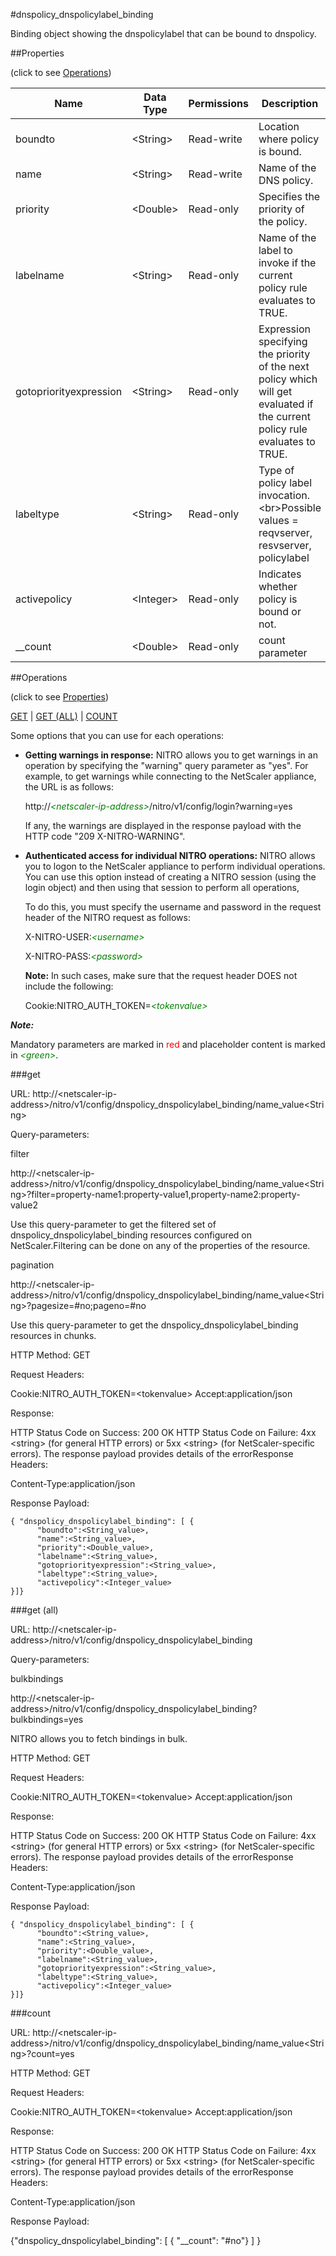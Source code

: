 #dnspolicy_dnspolicylabel_binding

Binding object showing the dnspolicylabel that can be bound to dnspolicy.


##Properties 
<span>(click to see [Operations](#operations))</span>


<table><thead><tr><th>Name</th><th> Data Type</th><th> Permissions</th><th>Description</th></tr></thead><tbody><tr><td>boundto</td><td>&lt;String></td><td>Read-write</td><td>Location where policy is bound.</td><tr><tr><td>name</td><td>&lt;String></td><td>Read-write</td><td>Name of the DNS policy.</td><tr><tr><td>priority</td><td>&lt;Double></td><td>Read-only</td><td>Specifies the priority of the policy.</td><tr><tr><td>labelname</td><td>&lt;String></td><td>Read-only</td><td>Name of the label to invoke if the current policy rule evaluates to TRUE.</td><tr><tr><td>gotopriorityexpression</td><td>&lt;String></td><td>Read-only</td><td>Expression specifying the priority of the next policy which will get evaluated if the current policy rule evaluates to TRUE.</td><tr><tr><td>labeltype</td><td>&lt;String></td><td>Read-only</td><td>Type of policy label invocation.&lt;br>Possible values = reqvserver, resvserver, policylabel</td><tr><tr><td>activepolicy</td><td>&lt;Integer></td><td>Read-only</td><td>Indicates whether policy is bound or not.</td><tr><tr><td>__count</td><td>&lt;Double></td><td>Read-only</td><td>count parameter</td><tr></tbody></table>
##Operations 
<span>(click to see [Properties](#properties))</span>


[GET](#get) | [GET (ALL)](#get-(all)) | [COUNT](#count)


Some options that you can use for each operations:
<ul><li><p><b>Getting warnings in response:</b> NITRO allows you to get warnings in an operation by specifying the "warning" query parameter as "yes". For example, to get warnings while connecting to the NetScaler appliance, the URL is as follows:</p><p>http://<span style="color:green;font-style:italic;">&lt;netscaler-ip-address&gt;</span>/nitro/v1/config/login?warning=yes</p><p>If any, the warnings are displayed in the response payload with the HTTP code "209 X-NITRO-WARNING".</p></li><li><p><b>Authenticated access for individual NITRO operations:</b> NITRO allows you to logon to the NetScaler appliance to perform individual operations. You can use this option instead of creating a NITRO session (using the login object) and then using that session to perform all operations,</p><p>To do this, you must specify the username and password in the request header of the NITRO request as follows:</p><p>X-NITRO-USER:<span style="color:green;font-style:italic;">&lt;username&gt;</span></p><p>X-NITRO-PASS:<span style="color:green;font-style:italic;">&lt;password&gt;</span></p><p><b>Note:</b> In such cases, make sure that the request header DOES not include the following:</p><p>Cookie:NITRO_AUTH_TOKEN=<span style="color:green;font-style:italic;">&lt;tokenvalue&gt;</span></p></li></ul>



***Note:*** 
Mandatory parameters are marked in <span style="color:#FF0000;">red</span> and placeholder content is marked in <span style="color:green;font-style:italic">&lt;green&gt;</span>.

###get



URL: http://&lt;netscaler-ip-address&gt;/nitro/v1/config/dnspolicy_dnspolicylabel_binding/name_value&lt;String&gt;
Query-parameters:
filter
http://&lt;netscaler-ip-address&gt;/nitro/v1/config/dnspolicy_dnspolicylabel_binding/name_value&lt;String&gt;?filter=property-name1:property-value1,property-name2:property-value2
Use this query-parameter to get the filtered set of dnspolicy_dnspolicylabel_binding resources configured on NetScaler.Filtering can be done on any of the properties of the resource.


pagination
http://&lt;netscaler-ip-address&gt;/nitro/v1/config/dnspolicy_dnspolicylabel_binding/name_value&lt;String&gt;?pagesize=#no;pageno=#no
Use this query-parameter to get the dnspolicy_dnspolicylabel_binding resources in chunks.



HTTP Method: GET
Request Headers:

Cookie:NITRO_AUTH_TOKEN=&lt;tokenvalue&gt;Accept:application/json

Response:
HTTP Status Code on Success: 200 OKHTTP Status Code on Failure: 4xx &lt;string&gt; (for general HTTP errors) or 5xx &lt;string&gt; (for NetScaler-specific errors). The response payload provides details of the errorResponse Headers:

Content-Type:application/json

Response Payload: ```{ "dnspolicy_dnspolicylabel_binding": [ {      "boundto":<String_value>,      "name":<String_value>,      "priority":<Double_value>,      "labelname":<String_value>,      "gotopriorityexpression":<String_value>,      "labeltype":<String_value>,      "activepolicy":<Integer_value>}]}```



###get (all)



URL: http://&lt;netscaler-ip-address&gt;/nitro/v1/config/dnspolicy_dnspolicylabel_binding
Query-parameters:
bulkbindings
http://&lt;netscaler-ip-address&gt;/nitro/v1/config/dnspolicy_dnspolicylabel_binding?bulkbindings=yes
NITRO allows you to fetch bindings in bulk.



HTTP Method: GET
Request Headers:

Cookie:NITRO_AUTH_TOKEN=&lt;tokenvalue&gt;Accept:application/json

Response:
HTTP Status Code on Success: 200 OKHTTP Status Code on Failure: 4xx &lt;string&gt; (for general HTTP errors) or 5xx &lt;string&gt; (for NetScaler-specific errors). The response payload provides details of the errorResponse Headers:

Content-Type:application/json

Response Payload: ```{ "dnspolicy_dnspolicylabel_binding": [ {      "boundto":<String_value>,      "name":<String_value>,      "priority":<Double_value>,      "labelname":<String_value>,      "gotopriorityexpression":<String_value>,      "labeltype":<String_value>,      "activepolicy":<Integer_value>}]}```



###count



URL: http://&lt;netscaler-ip-address&gt;/nitro/v1/config/dnspolicy_dnspolicylabel_binding/name_value&lt;String&gt;?count=yes
HTTP Method: GET
Request Headers:

Cookie:NITRO_AUTH_TOKEN=&lt;tokenvalue&gt;Accept:application/json

Response:
HTTP Status Code on Success: 200 OKHTTP Status Code on Failure: 4xx &lt;string&gt; (for general HTTP errors) or 5xx &lt;string&gt; (for NetScaler-specific errors). The response payload provides details of the errorResponse Headers:

Content-Type:application/json

Response Payload: 
{"dnspolicy_dnspolicylabel_binding": [ { "__count": "#no"} ] }


